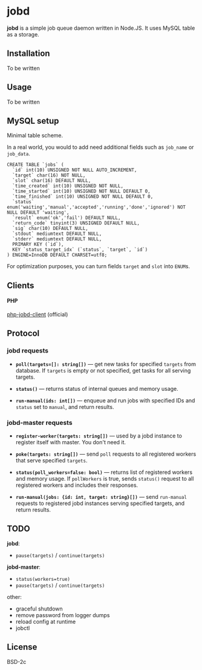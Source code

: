 # jobd

**jobd** is a simple job queue daemon written in Node.JS. It uses MySQL table as
a storage.


## Installation

To be written


## Usage

To be written


## MySQL setup

Minimal table scheme.

In a real world, you would to add need additional fields such as `job_name` or
`job_data`. 

```
CREATE TABLE `jobs` (
  `id` int(10) UNSIGNED NOT NULL AUTO_INCREMENT,
  `target` char(16) NOT NULL,
  `slot` char(16) DEFAULT NULL,
  `time_created` int(10) UNSIGNED NOT NULL,
  `time_started` int(10) UNSIGNED NOT NULL DEFAULT 0,
  `time_finished` int(10) UNSIGNED NOT NULL DEFAULT 0,
  `status` enum('waiting','manual','accepted','running','done','ignored') NOT NULL DEFAULT 'waiting',
  `result` enum('ok','fail') DEFAULT NULL,
  `return_code` tinyint(3) UNSIGNED DEFAULT NULL,
  `sig` char(10) DEFAULT NULL,
  `stdout` mediumtext DEFAULT NULL,
  `stderr` mediumtext DEFAULT NULL,
  PRIMARY KEY (`id`),
  KEY `status_target_idx` (`status`, `target`, `id`)
) ENGINE=InnoDB DEFAULT CHARSET=utf8;
```

For optimization purposes, you can turn fields `target` and `slot` into `ENUM`s.


## Clients

#### PHP

[php-jobd-client](github.com/gch1p/php-jobd-client) (official)

## Protocol

### jobd requests

* **`poll(targets=[]: string[])`** — get new tasks for specified `targets` from database.
  If `targets` is empty or not specified, get tasks for all serving targets.
  
* **`status()`** — returns status of internal queues and memory usage.

* **`run-manual(ids: int[])`** — enqueue and run jobs with specified IDs and
  `status` set to `manual`, and return results. 
  

### jobd-master requests

* **`register-worker(targets: string[])`** — used by a jobd instance to register itself
  with master. You don't need it.
  
* **`poke(targets: string[])`** — send `poll` requests to all registered workers that serve
  specified `targets`.
  
* **`status(poll_workers=false: bool)`** — returns list of registered workers and
  memory usage. If `pollWorkers` is true, sends `status()` request to all registered
  workers and includes their responses.

* **`run-manual(jobs: {id: int, target: string}[])`** — send `run-manual`
  requests to registered jobd instances serving specified targets, and return
  results.


## TODO

**jobd**:
- `pause(targets)` / `continue(targets)`

**jobd-master**:
- `status(workers=true)`
- `pause(targets)` / `continue(targets)`

other:
- graceful shutdown
- remove password from logger dumps
- reload config at runtime
- jobctl


## License

BSD-2c